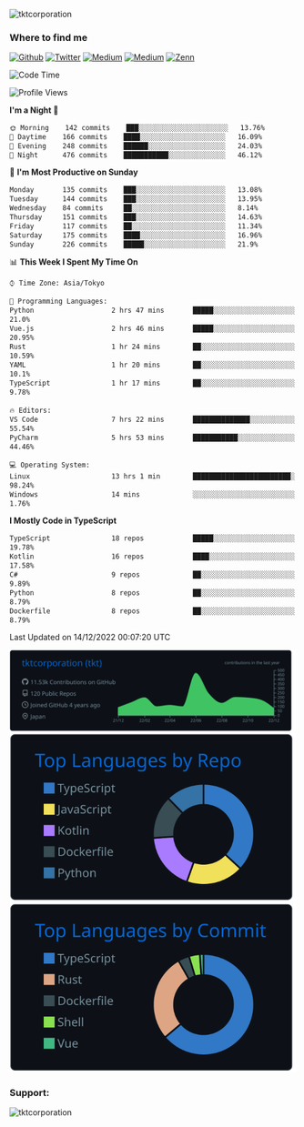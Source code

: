 <p align="left"> <img src="https://komarev.com/ghpvc/?username=tktcorporation&label=Profile%20views&color=0e75b6&style=flat" alt="tktcorporation" /> </p>

<h3>Where to find me</h3>
<p>
<a href="https://github.com/tktcorporation" target="_blank"><img alt="Github" src="https://img.shields.io/badge/GitHub-%2312100E.svg?&style=for-the-badge&logo=Github&logoColor=white" /></a>
<a href="https://twitter.com/tktcorporation" target="_blank"><img alt="Twitter" src="https://img.shields.io/badge/twitter-%231DA1F2.svg?&style=for-the-badge&logo=twitter&logoColor=white" /></a>
<a href="https://www.linkedin.com/in/tktcorporation" target="_blank"><img alt="Medium" src="https://img.shields.io/badge/linkdin-0a66c2.svg?&style=for-the-badge&logo=linkedin&logoColor=white" /></a>
<a href="https://qiita.com/tktcorporation" target="_blank"><img alt="Medium" src="https://img.shields.io/badge/qiita-55C500.svg?&style=for-the-badge&logo=qiita&logoColor=white" /></a>
<a href="https://zenn.dev/tktcorporation" target="_blank"><img alt="Zenn" src="https://img.shields.io/badge/Zenn-3EA8FF.svg?&style=for-the-badge&logo=Zenn&logoColor=white" /></a>
</p>
  
<!--START_SECTION:waka-->
![Code Time](http://img.shields.io/badge/Code%20Time-773%20hrs%203%20mins-blue)

![Profile Views](http://img.shields.io/badge/Profile%20Views-1-blue)

**I'm a Night 🦉** 

```text
🌞 Morning    142 commits    ███░░░░░░░░░░░░░░░░░░░░░░   13.76% 
🌆 Daytime    166 commits    ████░░░░░░░░░░░░░░░░░░░░░   16.09% 
🌃 Evening    248 commits    ██████░░░░░░░░░░░░░░░░░░░   24.03% 
🌙 Night      476 commits    ███████████░░░░░░░░░░░░░░   46.12%

```
📅 **I'm Most Productive on Sunday** 

```text
Monday       135 commits    ███░░░░░░░░░░░░░░░░░░░░░░   13.08% 
Tuesday      144 commits    ███░░░░░░░░░░░░░░░░░░░░░░   13.95% 
Wednesday    84 commits     ██░░░░░░░░░░░░░░░░░░░░░░░   8.14% 
Thursday     151 commits    ███░░░░░░░░░░░░░░░░░░░░░░   14.63% 
Friday       117 commits    ██░░░░░░░░░░░░░░░░░░░░░░░   11.34% 
Saturday     175 commits    ████░░░░░░░░░░░░░░░░░░░░░   16.96% 
Sunday       226 commits    █████░░░░░░░░░░░░░░░░░░░░   21.9%

```


📊 **This Week I Spent My Time On** 

```text
⌚︎ Time Zone: Asia/Tokyo

💬 Programming Languages: 
Python                   2 hrs 47 mins       █████░░░░░░░░░░░░░░░░░░░░   21.0% 
Vue.js                   2 hrs 46 mins       █████░░░░░░░░░░░░░░░░░░░░   20.95% 
Rust                     1 hr 24 mins        ██░░░░░░░░░░░░░░░░░░░░░░░   10.59% 
YAML                     1 hr 20 mins        ██░░░░░░░░░░░░░░░░░░░░░░░   10.1% 
TypeScript               1 hr 17 mins        ██░░░░░░░░░░░░░░░░░░░░░░░   9.78%

🔥 Editors: 
VS Code                  7 hrs 22 mins       ██████████████░░░░░░░░░░░   55.54% 
PyCharm                  5 hrs 53 mins       ███████████░░░░░░░░░░░░░░   44.46%

💻 Operating System: 
Linux                    13 hrs 1 min        ████████████████████████░   98.24% 
Windows                  14 mins             ░░░░░░░░░░░░░░░░░░░░░░░░░   1.76%

```

**I Mostly Code in TypeScript** 

```text
TypeScript               18 repos            █████░░░░░░░░░░░░░░░░░░░░   19.78% 
Kotlin                   16 repos            ████░░░░░░░░░░░░░░░░░░░░░   17.58% 
C#                       9 repos             ██░░░░░░░░░░░░░░░░░░░░░░░   9.89% 
Python                   8 repos             ██░░░░░░░░░░░░░░░░░░░░░░░   8.79% 
Dockerfile               8 repos             ██░░░░░░░░░░░░░░░░░░░░░░░   8.79%

```



 Last Updated on 14/12/2022 00:07:20 UTC
<!--END_SECTION:waka-->

[![](https://raw.githubusercontent.com/tktcorporation/tktcorporation/master/profile-summary-card-output/github_dark/0-profile-details.svg)](https://github.com/vn7n24fzkq/github-profile-summary-cards)
[![](https://raw.githubusercontent.com/tktcorporation/tktcorporation/master/profile-summary-card-output/github_dark/1-repos-per-language.svg)](https://github.com/vn7n24fzkq/github-profile-summary-cards) [![](https://raw.githubusercontent.com/tktcorporation/tktcorporation/master/profile-summary-card-output/github_dark/2-most-commit-language.svg)](https://github.com/vn7n24fzkq/github-profile-summary-cards)

<h3 align="left">Support:</h3>
<p><a href="https://www.buymeacoffee.com/tktcorporation"> <img align="left" src="https://cdn.buymeacoffee.com/buttons/v2/default-yellow.png" height="50" width="210" alt="tktcorporation" /></a></p><br><br>
